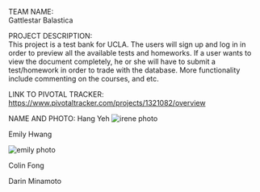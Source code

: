 TEAM NAME:	
Gattlestar Balastica

PROJECT DESCRIPTION:	
	This project is a test bank for UCLA. The users will sign up and log in in order to preview all the available tests and homeworks. If a user wants to view the document completely, he or she will have to submit a test/homework in order to trade with the database. More functionality include commenting on the courses, and etc.

LINK TO PIVOTAL TRACKER:	https://www.pivotaltracker.com/projects/1321082/overview

NAME AND PHOTO:
Hang Yeh
![irene photo](https://avatars2.githubusercontent.com/u/4880571?v=3&s=460)

Emily Hwang

![emily photo](https://avatars3.githubusercontent.com/u/4028447?v=3&s=460)

Colin Fong

Darin Minamoto

